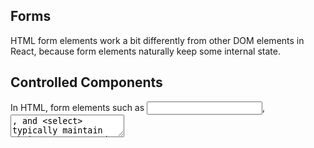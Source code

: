 ## Forms

HTML form elements work a bit differently from other DOM elements in React, because form elements naturally keep some internal state.

## Controlled Components

In HTML, form elements such as <input>, <textarea>, and <select> typically maintain their own state and update it based on user input. In React, mutable state is typically kept in the state property of components, and only updated with setState(). We can combine the two by making the React state be the ```single source of truth```. Then the React component that renders a form also controls what happens in that form on subsequent user input. An input form element whose value is controlled by React in this way is called a controlled component.
  
## The textarea Tag

In HTML, a <textarea> element defines its text by its children.

In React, a <textarea> uses a value attribute instead. This way, a form using a <textarea> can be written very similarly to a form that uses a single-line input.

## The select Tag

In HTML, <select> creates a drop-down list. React, instead of using this selected attribute, uses a value attribute on the root select tag. This is more convenient in a controlled component because you only need to update it in one place.

## Note

You can pass an array into the value attribute, allowing you to select multiple options in a select tag.
